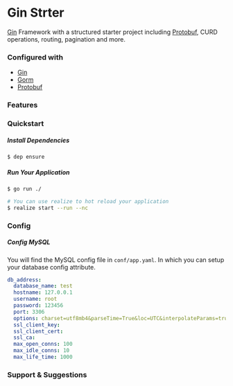 # Gin Strter

[Gin](https://github.com/gin-gonic/gin) Framework with a structured starter project including [Protobuf](https://github.com/golang/protobuf), CURD operations, routing, pagination and more.

### Configured with
- [Gin](https://github.com/gin-gonic/gin)
- [Gorm](https://github.com/jinzhu/gorm)
- [Protobuf](https://github.com/golang/protobuf)

### Features

### Quickstart

##### Install Dependencies
```
$ dep ensure
```

##### Run Your Application
```bash
$ go run ./

# You can use realize to hot reload your application
$ realize start --run --nc 
```

### Config
##### Config MySQL
You will find the MySQL config file in `conf/app.yaml`. In which you can setup your database config attribute.
```yaml
db_address:
  database_name: test
  hostname: 127.0.0.1
  username: root
  password: 123456
  port: 3306
  options: charset=utf8mb4&parseTime=True&loc=UTC&interpolateParams=true
  ssl_client_key:
  ssl_client_cert:
  ssl_ca:
  max_open_conns: 100
  max_idle_conns: 10
  max_life_time: 1000
```

### Support & Suggestions

